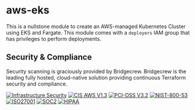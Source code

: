 # aws-eks

This is a nullstone module to create an AWS-managed Kubernetes Cluster using EKS and Fargate.
This module comes with a `deployers` IAM group that has privileges to perform deployments.

## Security & Compliance

Security scanning is graciously provided by Bridgecrew. Bridgecrew is the leading fully hosted, cloud-native solution providing continuous Terraform security and compliance.

[![Infrastructure Security](https://www.bridgecrew.cloud/badges/github/nullstone-modules/aws-fargate/general)](https://www.bridgecrew.cloud/link/badge?vcs=github&fullRepo=nullstone-modules%2Faws-fargate&benchmark=INFRASTRUCTURE+SECURITY)
[![CIS AWS V1.3](https://www.bridgecrew.cloud/badges/github/nullstone-modules/aws-fargate/cis_aws_13)](https://www.bridgecrew.cloud/link/badge?vcs=github&fullRepo=nullstone-modules%2Faws-fargate&benchmark=CIS+AWS+V1.3)
[![PCI-DSS V3.2](https://www.bridgecrew.cloud/badges/github/nullstone-modules/aws-fargate/pci)](https://www.bridgecrew.cloud/link/badge?vcs=github&fullRepo=nullstone-modules%2Faws-fargate&benchmark=PCI-DSS+V3.2)
[![NIST-800-53](https://www.bridgecrew.cloud/badges/github/nullstone-modules/aws-fargate/nist)](https://www.bridgecrew.cloud/link/badge?vcs=github&fullRepo=nullstone-modules%2Faws-fargate&benchmark=NIST-800-53)
[![ISO27001](https://www.bridgecrew.cloud/badges/github/nullstone-modules/aws-fargate/iso)](https://www.bridgecrew.cloud/link/badge?vcs=github&fullRepo=nullstone-modules%2Faws-fargate&benchmark=ISO27001)
[![SOC2](https://www.bridgecrew.cloud/badges/github/nullstone-modules/aws-fargate/soc2)](https://www.bridgecrew.cloud/link/badge?vcs=github&fullRepo=nullstone-modules%2Faws-fargate&benchmark=SOC2)
[![HIPAA](https://www.bridgecrew.cloud/badges/github/nullstone-modules/aws-fargate/hipaa)](https://www.bridgecrew.cloud/link/badge?vcs=github&fullRepo=nullstone-modules%2Faws-fargate&benchmark=HIPAA)

